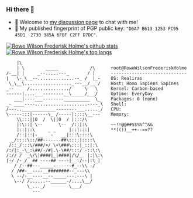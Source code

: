 ### Hi there 👋

- 💬 Welcome to [my discussion page](https://github.com/Frederisk/Frederisk/discussions) to chat with me!
- 🔏 My published fingerprint of PGP public key: `"D6A7 B613 1253 FC95 45D1  2730 385A 6FBF C2FF D7DC"`.

[![Rowe Wilson Frederisk Holme's github stats](https://github-readme-stats.vercel.app/api?username=Frederisk&count_private=true&rank_icon=percentile&theme=tokyonight&show_icons=true&bg_color=00000000)](https://github.com/anuraghazra/github-readme-stats) [![Rowe Wilson Frederisk Holme's top langs](https://github-readme-stats.vercel.app/api/top-langs/?username=Frederisk&theme=tokyonight&count_private=true&show_icons=true&layout=compact&bg_color=00000000&langs_count=8)](https://github.com/anuraghazra/github-readme-stats)

```plain
    |\
    | \        _____            /\      root@RoweWilsonFrederiskHolme
/-__| |     _--.....---_       / |      -----------------------------
|   \-_\ _--..............--_ /  |_-    OS: Realiras
 \_\__\.................._---__/__ /    Host: Homo Sapiens Sapines
_--     /.............../     \   \     Kernel: Carbon-based
------|....___--------__\_____/___/     Uptime: EveryDay
   ___|----___--------__________  \_    Packages: 0 (none)
_- ____----....................----_\   Shell:
/---.._____________--------___....._/   CPU:
\-----:::|------\_ /-----|::::\__---    Memory:
    \\:::||0  /  \||0  / |:::/\
    |:\::| \--      \--  /::|:\         ~~!!@@##$$%%^^&&
    |::|::\     _ _     |::|:::|        **(())__++--==??
    /::|::|-__   -   __|:::\::::\
  _/::::\::/##-------##\::::|::::\
 /::_/:::\/###/+/ \+\###\:::|_::|:\
/:/|:_-\_:\##/-/#|.\-\##/:::/ -::\:\
/:// /  _\/\|####|_|####|/\/_  |:|\:\
|-/ /-_/__## ----## ----|__:/--|:\_|
   / /--##---_____-------#_--\\ -/
  / /##-__----__########--_---\\
  \ --/-__----__--_____---.---\ |
   \--/ /......--______-/....\__/
        \_..._/         \___/
          ---
```

<!--
**Frederisk/Frederisk** is a ✨ _special_ ✨ repository because its `README.md` (this file) appears on your GitHub profile.

Here are some ideas to get you started:
- 🔓🔒🔐🔑🗝
- 🔭 I’m currently working on ...
- 🌱 I’m currently learning ...
- 👯 I’m looking to collaborate on ...
- 🤔 I’m looking for help with ...
- 💬 Ask me about ...
- 📫 How to reach me: ...
- 😄 Pronouns: ...
- ⚡ Fun fact: ...
-->
